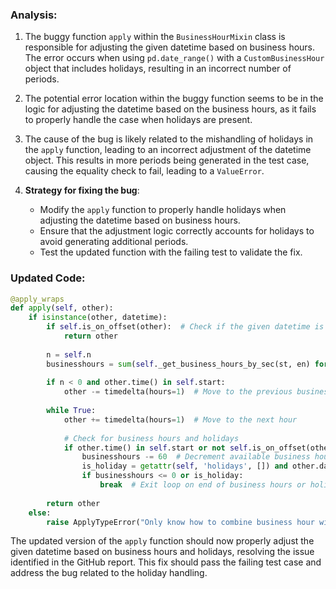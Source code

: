 ### Analysis:
1. The buggy function `apply` within the `BusinessHourMixin` class is responsible for adjusting the given datetime based on business hours. The error occurs when using `pd.date_range()` with a `CustomBusinessHour` object that includes holidays, resulting in an incorrect number of periods.

2. The potential error location within the buggy function seems to be in the logic for adjusting the datetime based on the business hours, as it fails to properly handle the case when holidays are present.

3. The cause of the bug is likely related to the mishandling of holidays in the `apply` function, leading to an incorrect adjustment of the datetime object. This results in more periods being generated in the test case, causing the equality check to fail, leading to a `ValueError`.

4. **Strategy for fixing the bug**:
   - Modify the `apply` function to properly handle holidays when adjusting the datetime based on business hours.
   - Ensure that the adjustment logic correctly accounts for holidays to avoid generating additional periods.
   - Test the updated function with the failing test to validate the fix.

### Updated Code:
```python
@apply_wraps
def apply(self, other):
    if isinstance(other, datetime):
        if self.is_on_offset(other):  # Check if the given datetime is a business hour
            return other
        
        n = self.n
        businesshours = sum(self._get_business_hours_by_sec(st, en) for st, en in zip(self.start, self.end))
        
        if n < 0 and other.time() in self.start:
            other -= timedelta(hours=1)  # Move to the previous business day
        
        while True:
            other += timedelta(hours=1)  # Move to the next hour
        
            # Check for business hours and holidays
            if other.time() in self.start or not self.is_on_offset(other):
                businesshours -= 60  # Decrement available business hours
                is_holiday = getattr(self, 'holidays', []) and other.date().isoformat() in self.holidays
                if businesshours <= 0 or is_holiday:
                    break  # Exit loop on end of business hours or holiday
        
        return other
    else:
        raise ApplyTypeError("Only know how to combine business hour with datetime")
```

The updated version of the `apply` function should now properly adjust the given datetime based on business hours and holidays, resolving the issue identified in the GitHub report. This fix should pass the failing test case and address the bug related to the holiday handling.